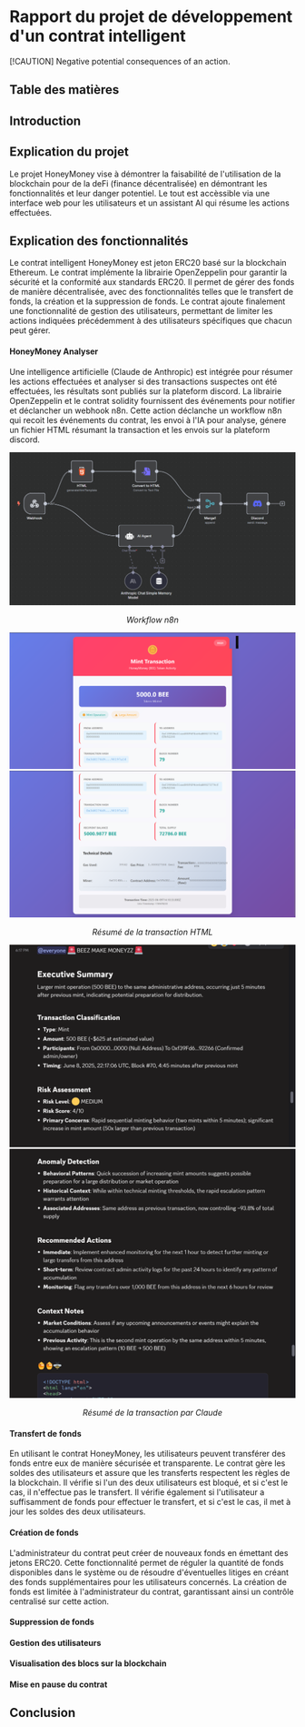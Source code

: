 # Rapport du projet de développement d'un contrat intelligent

[!CAUTION]
Negative potential consequences of an action.

## Table des matières

## Introduction

## Explication du projet

Le projet HoneyMoney vise à démontrer la faisabilité de l'utilisation de la blockchain pour de la deFi (finance décentralisée) en démontrant les fonctionnalités et leur danger potentiel. Le tout est accèssible via une interface web pour les utilisateurs et un assistant AI qui résume les actions effectuées.

## Explication des fonctionnalités

Le contrat intelligent HoneyMoney est jeton ERC20 basé sur la blockchain Ethereum. Le contrat implémente la librairie OpenZeppelin pour garantir la sécurité et la conformité aux standards ERC20. Il permet de gérer des fonds de manière décentralisée, avec des fonctionnalités telles que le transfert de fonds, la création et la suppression de fonds. Le contrat ajoute finalement une fonctionnalité de gestion des utilisateurs, permettant de limiter les actions indiquées précédemment à des utilisateurs spécifiques que chacun peut gérer.

#### HoneyMoney Analyser

Une intelligence artificielle (Claude de Anthropic) est intégrée pour résumer les actions effectuées et analyser si des transactions suspectes ont été effectuées, les résultats sont publiés sur la plateform discord. La librairie OpenZeppelin et le contrat solidity fournissent des événements pour notifier et déclancher un webhook n8n. Cette action déclanche un workflow n8n qui recoit les événements du contrat, les envoi à l'IA pour analyse, génere un fichier HTML résumant la transaction et les envois sur la plateform discord.

![n8n-flow](/images/n8n-flow.png)

<div align="center">

*Workflow n8n*
</div>

![transaction1](/images/transaction-1.png)
![transaction2](/images/transaction-2.png)

<div align="center">

*Résumé de la transaction HTML*
</div>

![claude-recap-1](/images/claude-recap-1.png)
![claude-recap-2](/images/claude-recap-2.png)

<div align="center">

*Résumé de la transaction par Claude*
</div>

#### Transfert de fonds

En utilisant le contrat HoneyMoney, les utilisateurs peuvent transférer des fonds entre eux de manière sécurisée et transparente. Le contrat gère les soldes des utilisateurs et assure que les transferts respectent les règles de la blockchain. Il vérifie si l'un des deux utilisateurs est bloqué, et si c'est le cas, il n'effectue pas le transfert. Il vérifie également si l'utilisateur a suffisamment de fonds pour effectuer le transfert, et si c'est le cas, il met à jour les soldes des deux utilisateurs. 

#### Création de fonds

L'administrateur du contrat peut créer de nouveaux fonds en émettant des jetons ERC20. Cette fonctionnalité permet de réguler la quantité de fonds disponibles dans le système ou de résoudre d'éventuelles litiges en créant des fonds supplémentaires pour les utilisateurs concernés. La création de fonds est limitée à l'administrateur du contrat, garantissant ainsi un contrôle centralisé sur cette action.

#### Suppression de fonds

#### Gestion des utilisateurs

#### Visualisation des blocs sur la blockchain

#### Mise en pause du contrat

## Conclusion